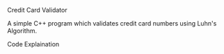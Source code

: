 Credit Card Validator

A simple C++ program which validates credit card numbers using Luhn's Algorithm.

Code Explaination

